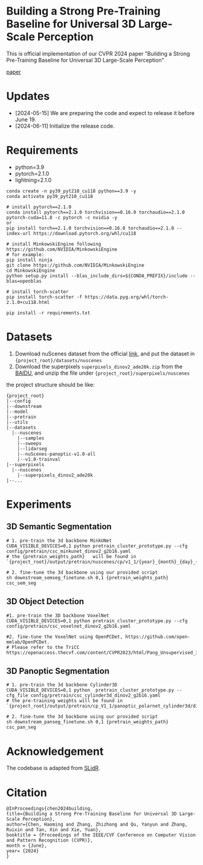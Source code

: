 # Building a Strong Pre-Training Baseline for Universal 3D Large-Scale Perception

This is official implementation of our CVPR 2024 paper "Building a Strong Pre-Training Baseline for Universal 3D
Large-Scale Perception"

[paper](https://arxiv.org/abs/2405.07201)

# Updates

- [2024-05-15] We are preparing the code and expect to release it before June 19.
- [2024-06-11] Initialize the release code.

# Requirements

- python=3.9
- pytorch=2.1.0
- lightning=2.1.0

```shell
conda create -n py39_pyt210_cu118 python==3.9 -y
conda activate py39_pyt210_cu118

# install pytorch==2.1.0
conda install pytorch==2.1.0 torchvision==0.16.0 torchaudio==2.1.0 pytorch-cuda=11.8 -c pytorch -c nvidia -y
or
pip install torch==2.1.0 torchvision==0.16.0 torchaudio==2.1.0 --index-url https://download.pytorch.org/whl/cu118

# install MinkowskiEngine following https://github.com/NVIDIA/MinkowskiEngine
# for example:
pip install ninja
git clone https://github.com/NVIDIA/MinkowskiEngine
cd MinkowskiEngine
python setup.py install --blas_include_dirs=${CONDA_PREFIX}/include --blas=openblas

# install torch-scatter
pip install torch-scatter -f https://data.pyg.org/whl/torch-2.1.0+cu118.html

pip install -r requirements.txt
```

# Datasets

1. Download nuScenes dataset from the official [link](https://www.nuscenes.org/nuscenes#overview), and put the dataset
   in `{project_root}/datasets/nuscenes`
2. Download the superpixels `superpixels_dinov2_ade20k.zip` from
   the [BAIDU](https://pan.baidu.com/s/1WavtRbc5tGUvsOGtRDJpxw?pwd=6tlq), and unzip the file
   under `{project_root}/superpixels/nuscenes`

the project structure should be like:

```shell
{project_root}
|--config
|--downstream
|--model
|--pretrain
|--utils
|--datasets
  |--nuscenes
    |--samples
    |--sweeps
    |--lidarseg
    |--nuScenes-panoptic-v1.0-all
    |--v1.0-trainval
|--superpixels
  |--nuscenes
    |--superpixels_dinov2_ade20k
|--...
```

# Experiments

## 3D Semantic Segmentation

```shell
# 1. pre-train the 3d backbone MinkUNet
CUDA_VISIBLE_DEVICES=0,1 python pretrain_cluster_prototype.py --cfg config/pretrain/csc_minkunet_dinov2_g2b16.yaml
# the {pretrain_weights_path}   will be found in `{project_root}/output/pretrain/nuscenes/cp/v1_1/{year}_{month}_{day}_{hour}_{minute}/final_model_cp_v1_1.pt`

# 2. fine-tune the 3d backbone using our provided script
sh downstream_semseg_finetune.sh 0,1 {pretrain_weights_path} csc_sem_seg
```

## 3D Object Detection

```shell
#1. pre-train the 3D backbone VoxelNet
CUDA_VISIBLE_DEVICES=0,1 python pretrain_cluster_prototype.py --cfg  config/pretrain/csc_voxelnet_dinov2_g2b16.yaml

#2. fine-tune the VoxelNet using OpenPCDet, https://github.com/open-mmlab/OpenPCDet. 
# Please refer to the TriCC https://openaccess.thecvf.com/content/CVPR2023/html/Pang_Unsupervised_3D_Point_Cloud_Representation_Learning_by_Triangle_Constrained_Contrast_CVPR_2023_paper.html
```

## 3D Panoptic Segmentation

```shell
# 1. pre-train the 3d backbone Cylinder3D
CUDA_VISIBLE_DEVICES=0,1 python  pretrain_cluster_prototype.py --cfg_file config/pretrain/csc_cylinder3d_dinov2_g2b16.yaml
# the pre-training weights will be found in `{project_root}/output/pretrain/cp_V1_1/panoptic_polarnet_cylinder3d/dinov2_ade20k/{year}_{month}_{day}_{hour}_{minute}/model.pt`

# 2. fine-tune the 3d backbone using our provided script
sh downstream_panseg_finetune.sh 0,1 {pretrain_weights_path} csc_pan_seg
```

# Acknowledgement

The codebase is adapted from [SLidR](https://github.com/valeoai/SLidR).

# Citation
```
@InProceedings{chen2024building,
title={Building a Strong Pre-Training Baseline for Universal 3D Large-Scale Perception},
author={Chen, Haoming and Zhang, Zhizhong and Qu, Yanyun and Zhang, Ruixin and Tan, Xin and Xie, Yuan},
booktitle = {Proceedings of the IEEE/CVF Conference on Computer Vision and Pattern Recognition (CVPR)},
month = {June},
year= {2024}
}
```





